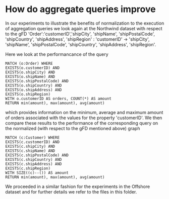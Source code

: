 # How do aggregate queries improve

In our experiments to illustrate the benefits of normalization to the execution of aggregation queries we look again at the Northwind dataset with respect to the gFD 'Order':'customerID','shipCity', 'shipName', 'shipPostalCode', 'shipCountry', 'shipAddress', 'shipRegion' : 'customerID' -> 'shipCity', 'shipName', 'shipPostalCode', 'shipCountry', 'shipAddress', 'shipRegion'.

Here we look at the performancance of the query

```
MATCH (o:Order) WHERE
EXISTS(o.customerID) AND
EXISTS(o.shipCity) AND
EXISTS(o.shipName) AND
EXISTS(o.shipPostalCode) AND
EXISTS(o.shipCountry) AND
EXISTS(o.shipAddress) AND
EXISTS(o.shipRegion)
WITH o.customerID AS orders, COUNT(*) AS amount
RETURN min(amount), max(amount), avg(amount)
```

which provides information on the minimum, average and maximum amount of orders associated with the values for the property 'customerID'. We then compare these results to the performance of the corresponding query on the normalized (with respect to the gFD mentioned above) graph

```
MATCH (c:Customer) WHERE
EXISTS(c.customerID) AND
EXISTS(c.shipCity) AND
EXISTS(c.shipName) AND
EXISTS(c.shipPostalCode) AND
EXISTS(c.shipCountry) AND
EXISTS(c.shipAddress) AND
EXISTS(c.shipRegion)
WITH SIZE((c)--()) AS amount
RETURN min(amount), max(amount), avg(amount)
```

We proceeded in a similar fashion for the experiments in the Offshore dataset and for further details we refer to the files in this folder.
